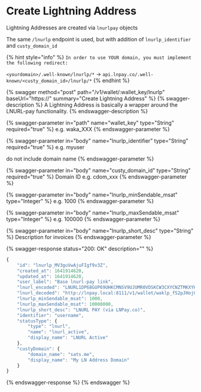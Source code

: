 # Create Lightning Address

Lightning Addresses are created via `lnurlpay` objects&#x20;

The same `/lnurlp` endpoint is used, but with addition of `lnurlp_identifier` and `custy_domain_id`

{% hint style="info" %}
`In order to use YOUR domain, you must implement the following redirect:`&#x20;

`<yourdomain>/.well-known/lnurlp/*` -> `api.lnpay.co/.well-known/<custy_domain_id>/lnurlp/*`
{% endhint %}

{% swagger method="post" path="/v1/wallet/:wallet_key/lnurlp" baseUrl="https://<yourdomain>" summary="Create Lightning Address" %}
{% swagger-description %}
A Lightning Address is basically a wrapper around the LNURL-pay functionality.
{% endswagger-description %}

{% swagger-parameter in="path" name="wallet_key" type="String" required="true" %}
e.g. waka\_XXX
{% endswagger-parameter %}

{% swagger-parameter in="body" name="lnurlp_identifier" type="String" required="true" %}
e.g. myuser

do not include domain name
{% endswagger-parameter %}

{% swagger-parameter in="body" name="custy_domain_id" type="String" required="true" %}
Domain ID e.g. cdom\_xxx
{% endswagger-parameter %}

{% swagger-parameter in="body" name="lnurlp_minSendable_msat" type="Integer" %}
e.g. 1000
{% endswagger-parameter %}

{% swagger-parameter in="body" name="lnurlp_maxSendable_msat" type="Integer" %}
e.g. 100000
{% endswagger-parameter %}

{% swagger-parameter in="body" name="lnurlp_short_desc" type="String" %}
Description for invoices
{% endswagger-parameter %}

{% swagger-response status="200: OK" description="" %}
```javascript
{
    "id": "lnurlp_MV3guVwAjuFIgf9v3Z",
    "created_at": 1641914620,
    "updated_at": 1641914620,
    "user_label": "Base lnurl-pay link",
    "lnurl_encoded": "LNURL1DP68GUP69UHKCMNSV9UJUMR0VDSKCW3CXYCNZTMKXYHHWCTVD3JHGTMHV94KCUZLVEFNYUZ2FPHK5VZR0Q68SU26XDP5XNM2V355XTMVDE6HYMRS9AKXUATJD3C97N2KXDNH24NHG94823JFVANRJA3NTGMJA6YY",
    "lnurl_decoded": "http://lnpay.local:8111/v1/wallet/waklp_fS2pJHoj0Cx4xqZ3CCOjdiC/lnurlp/lnurlp_MV3guVwAjuFIgf9v3Z",
    "lnurlp_minSendable_msat": 1000,
    "lnurlp_maxSendable_msat": 10000000,
    "lnurlp_short_desc": "LNURL PAY (via LNPay.co)",
    "identifier": "username",
    "statusType": {
        "type": "lnurl",
        "name": "lnurl_active",
        "display_name": "LNURL Active"
    },
    "custyDomain": {
        "domain_name": "sats.me",
        "display_name": "My LN Address Domain"
    }
}
```
{% endswagger-response %}
{% endswagger %}
